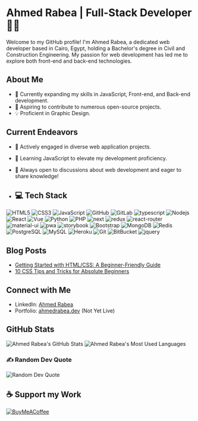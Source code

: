 # Ahmed Rabea | Full-Stack Developer 👨‍💻

Welcome to my GitHub profile! I'm Ahmed Rabea, a dedicated web developer based in Cairo, Egypt, holding a Bachelor's degree in Civil and Construction Engineering. My passion for web development has led me to explore both front-end and back-end technologies.

## About Me
- 🚀 Currently expanding my skills in JavaScript, Front-end, and Back-end development.
- 🎯 Aspiring to contribute to numerous open-source projects.
- 💡 Proficient in Graphic Design.

## Current Endeavors
- 🔭 Actively engaged in diverse web application projects.
- 🌱 Learning JavaScript to elevate my development proficiency.
- 💬 Always open to discussions about web development and eager to share knowledge!

- ## 💻 Tech Stack

![HTML5](https://img.shields.io/badge/-HTML5-E34F26?style=flat-square&logo=html5&logoColor=white)
![CSS3](https://img.shields.io/badge/-CSS3-1572B6?style=flat-square&logo=css3)
![JavaScript](https://img.shields.io/badge/-JavaScript-black?style=flat-square&logo=javascript)
![GitHub](https://img.shields.io/badge/-GitHub-181717?style=flat-square&logo=github)
![GitLab](https://img.shields.io/badge/-GitLab-FCA121?style=flat-square&logo=gitlab)
![typescript](https://img.shields.io/badge/TypeScript-3178C6?style=flat-square&logo=typescript&logoColor=white)
![Nodejs](https://img.shields.io/badge/-Nodejs-black?style=flat-square&logo=Node.js)
![React](https://img.shields.io/badge/-React-black?style=flat-square&logo=react)
![Vue](https://img.shields.io/badge/-Vuejs-black?style=flat-square&logo=Vue.js)
![Python](https://img.shields.io/badge/-Python-black?style=flat-square&logo=Python)
![PHP](https://img.shields.io/badge/-Php-black?style=flat-square&logo=Php)
![next](https://img.shields.io/badge/Next-000000?style=flat-square&logo=nextdotjs&logoColor=FFFFFF)
![redux](https://img.shields.io/badge/Redux-593D88?style=flat-square&logo=redux&logoColor=white)
![react-router](https://img.shields.io/badge/React_Router-CA4245?style=flat-square&logo=react-router&logoColor=white)
![material-ui](https://img.shields.io/badge/Material_UI-0081CB?style=flat-square&logo=mui&logoColor=white)
![pwa](https://img.shields.io/badge/Progressive_Web_App-4285F4?style=flat-square&logo=googlechrome&logoColor=white)
![storybook](https://img.shields.io/badge/storybook-FF4785?style=flat-square&logo=storybook&logoColor=white)
![Bootstrap](https://img.shields.io/badge/-Bootstrap-563D7C?style=flat-square&logo=bootstrap)
![MongoDB](https://img.shields.io/badge/-MongoDB-black?style=flat-square&logo=mongodb)
![Redis](https://img.shields.io/badge/-Redis-black?style=flat-square&logo=Redis)
![PostgreSQL](https://img.shields.io/badge/-PostgreSQL-336791?style=flat-square&logo=postgresql)
![MySQL](https://img.shields.io/badge/-MySQL-black?style=flat-square&logo=mysql)
![Heroku](https://img.shields.io/badge/-Heroku-430098?style=flat-square&logo=heroku)
![Git](https://img.shields.io/badge/-Git-black?style=flat-square&logo=git)
![BitBucket](https://img.shields.io/badge/-BitBucket-darkblue?style=flat-square&logo=bitbucket)
![jquery](https://img.shields.io/badge/jQuery-0769AD?style=flat-square&logo=jquery&logoColor=white)

## Blog Posts
* [Getting Started with HTML/CSS: A Beginner-Friendly Guide](https://medium.com/@alpattex/web-development-getting-started-with-html-css-a-beginner-friendly-guide-6bdbde9999b8)
* [10 CSS Tips and Tricks for Absolute Beginners](https://medium.com/@alpattex/web-development-10-css-tips-and-tricks-for-absolute-beginners-d78134d4292c)

## Connect with Me
- LinkedIn: [Ahmed Rabea](https://www.linkedin.com/in/a-rabea/)
- Portfolio: [ahmedrabea.dev](https://ahmedrabea.dev) (Not Yet Live)

## GitHub Stats
![Ahmed Rabea's GitHub Stats](https://github-readme-stats.vercel.app/api?username=Alpattex&show_icons=true&theme=radical)
![Ahmed Rabea's Most Used Languages](https://github-readme-stats.vercel.app/api/top-langs/?username=Alpattex&theme=dark&hide_border=false&include_all_commits=true&layout=compact)

### ✍️ Random Dev Quote
![Random Dev Quote](https://quotes-github-readme.vercel.app/api?type=vertical&theme=tokyonight)

## ☕ Support my Work
[![BuyMeACoffee](https://img.shields.io/badge/Buy%20Me%20a%20Coffee-ffdd00?style=for-the-badge&logo=buy-me-a-coffee&logoColor=black)](https://buymeacoffee.com/a.rabea) 
